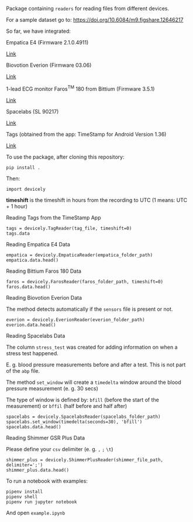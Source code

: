 Package containing `readers` for reading files from different devices.

For a sample dataset go to: https://doi.org/10.6084/m9.figshare.12646217

So far, we have integrated:

Empatica E4 (Firmware 2.1.0.4911)

[Link](https://e4.empatica.com/e4-wristband)

Biovotion Everion (Firmware 03.06)

[Link](https://www.biovotion.com/everion/)

1-lead ECG monitor Faros<sup>TM</sup> 180 from Bittium (Firmware 3.5.1)

[Link](https://shop.bittium.com/product/36/bittium-faros-180-solution-pack)

Spacelabs (SL 90217)

[Link](https://www.spacelabshealthcare.com/products/diagnostic-cardiology/abp-monitoring/90217a/)

Tags (obtained from the app: TimeStamp for Android Version 1.36)

[Link](https://play.google.com/store/apps/details?id=gj.timestamp&hl=en)

To use the package, after cloning this repository:

```
pip install .
```

Then:
```
import devicely
```

**timeshift** is the timeshift in hours from the recording to UTC (1 means: UTC + 1 hour)

Reading Tags from the TimeStamp App
```
tags = devicely.TagReader(tag_file, timeshift=0)
tags.data
```

Reading Empatica E4 Data
```
empatica = devicely.EmpaticaReader(empatica_folder_path)
empatica.data.head()
```

Reading Bittium Faros 180 Data
```
faros = devicely.FarosReader(faros_folder_path, timeshift=0)
faros.data.head()
```

Reading Biovotion Everion Data

The method detects automatically if the `sensors` file is present or not.
```
everion = devicely.EverionReader(everion_folder_path)
everion.data.head()
```


Reading Spacelabs Data

The column `stress_test` was created for adding information on when a stress test happened.

E. g. blood pressure measurements before and after a test.
This is not part of the `abp` file.

The method `set_window` will create a `timedelta` window around the blood pressure measurement (e. g. 30 secs)

The type of window is defined by: `bfill` (before the start of the measurement) or `bffil` (half before and half after)
```
spacelabs = devicely.SpacelabsReader(spacelabs_folder_path)
spacelabs.set_window(timedelta(seconds=30), 'bfill')
spacelabs.data.head()
```


Reading Shimmer GSR Plus Data

Please define your `csv` delimiter (e. g. `,` `;` `\t`)
```
shimmer_plus = devicely.ShimmerPlusReader(shimmer_file_path, delimiter=';')
shimmer_plus.data.head()
```


To run a notebook with examples:
```
pipenv install
pipenv shell
pipenv run jupyter notebook
```

And open `example.ipynb`
